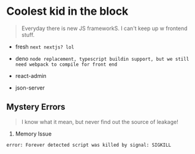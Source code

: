 # Coolest kid in the block
> Everyday there is new JS frameworkS. I can't keep up w frontend stuff.
- fresh `next nextjs? lol`
- deno `node replacement, typescript buildin support, but we still need webpack to compile for front end`

- react-admin
- json-server


## Mystery Errors
> I know what it mean, but never find out the source of leakage!
1. Memory Issue
```
error: Forever detected script was killed by signal: SIGKILL
```
